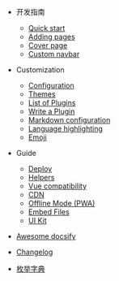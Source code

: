 <!-- markdownlint-disable first-line-h1 -->

- 开发指南

  - [Quick start](quickstart.md)
  - [Adding pages](adding-pages.md)
  - [Cover page](cover.md)
  - [Custom navbar](custom-navbar.md)

- Customization

  - [Configuration](configuration.md)
  - [Themes](themes.md)
  - [List of Plugins](plugins.md)
  - [Write a Plugin](write-a-plugin.md)
  - [Markdown configuration](markdown.md)
  - [Language highlighting](language-highlight.md)
  - [Emoji](emoji.md)

- Guide

  - [Deploy](deploy.md)
  - [Helpers](helpers.md)
  - [Vue compatibility](vue.md)
  - [CDN](cdn.md)
  - [Offline Mode (PWA)](pwa.md)
  - [Embed Files](embed-files.md)
  - [UI Kit](ui-kit.md)

- [Awesome docsify](awesome.md)
- [Changelog](changelog.md)
- [枚举字典](枚举字典.md)
